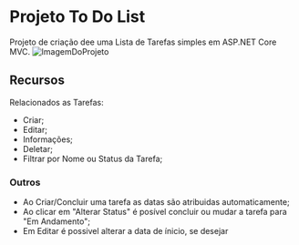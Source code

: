 # Projeto To Do List
Projeto de criação dee uma Lista de Tarefas simples em ASP.NET Core MVC.
![ImagemDoProjeto](https://i.ibb.co/dQZ2Xzg/download.jpg)
## Recursos
Relacionados as Tarefas:
- Criar;
- Editar;
- Informações;
- Deletar;
- Filtrar por Nome ou Status da Tarefa;

### Outros
- Ao Criar/Concluir uma tarefa as datas são atribuidas automaticamente;
- Ao clicar em "Alterar Status" é posível concluir ou mudar a tarefa para "Em Andamento";
- Em Editar é possivel alterar a data de ínicio, se desejar
